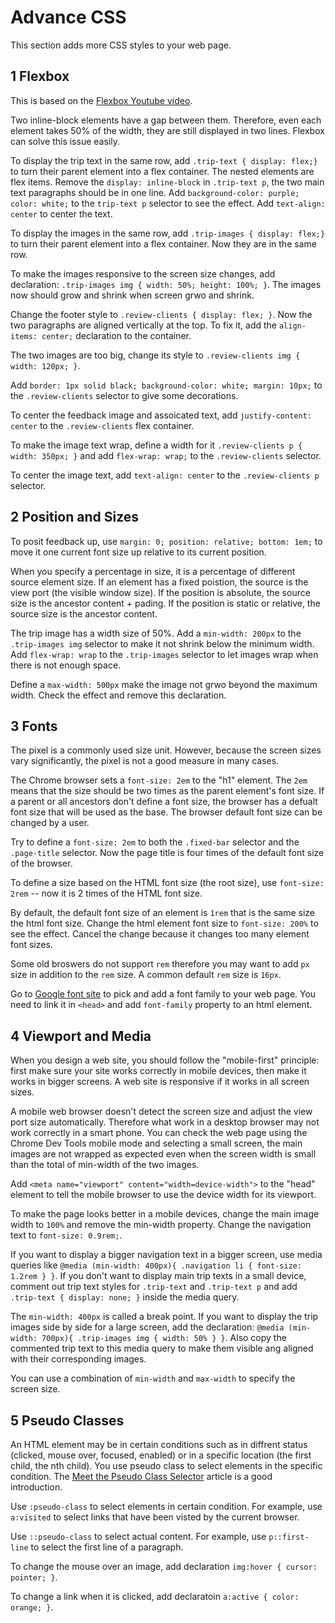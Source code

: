 # Advance CSS

This section adds more CSS styles to your web page.

## 1 Flexbox

This is based on the [Flexbox Youtube video](https://youtu.be/vgNW-uuVUYo).

Two inline-block elements have a gap between them. Therefore, even each element takes 50% of the width, they are still displayed in two lines. Flexbox can solve this issue easily.

To display the trip text in the same row, add `.trip-text { display: flex;}` to turn their parent element into a flex container. The nested elements are flex items. Remove the `display: inline-block` in `.trip-text p`, the two main text paragraphs should be in one line. Add `background-color: purple; color: white;` to the `trip-text p` selector to see the effect. Add `text-align: center` to center the text.

To display the images in the same row, add `.trip-images { display: flex;}` to turn their parent element into a flex container. Now they are in the same row.

To make the images responsive to the screen size changes, add declaration: `.trip-images img { width: 50%; height: 100%; }`. The images now should grow and shrink when screen grwo and shrink.

Change the footer style to `.review-clients { display: flex; }`. Now the two paragraphs are aligned vertically at the top. To fix it, add the `align-items: center;` declaration to the container.

The two images are too big, change its style to `.review-clients img { width: 120px; }`.

Add `border: 1px solid black; background-color: white; margin: 10px;` to the `.review-clients` selector to give some decorations.

To center the feedback image and assoicated text, add `justify-content: center` to the `.review-clients` flex container.

To make the image text wrap, define a width for it `.review-clients p { width: 350px; }` and add `flex-wrap: wrap;` to the `.review-clients` selector.

To center the image text, add `text-align: center` to the `.review-clients p` selector.

## 2 Position and Sizes

To posit feedback up, use `margin: 0; position: relative; bottom: 1em;` to move it one current font size up relative to its current position.

When you specify a percentage in size, it is a percentage of different source element size. If an element has a fixed poistion, the source is the view port (the visible window size). If the position is absolute, the source size is the ancestor content + pading. If the position is static or relative, the source size is the ancestor content.

The trip image has a width size of 50%. Add a `min-width: 200px` to the `.trip-images img` selector to make it not shrink below the minimum width. Add `flex-wrap: wrap` to the `.trip-images` selector to let images wrap when there is not enough space.

Define a `max-width: 500px` make the image not grwo beyond the maximum width. Check the effect and remove this declaration.

## 3 Fonts

The pixel is a commonly used size unit. However, because the screen sizes vary significantly, the pixel is not a good measure in many cases.

The Chrome browser sets a `font-size: 2em` to the "h1" element. The `2em` means that the size should be two times as the parent element's font size. If a parent or all ancestors don't define a font size, the browser has a defualt font size that will be used as the base. The browser default font size can be changed by a user.

Try to define a `font-size: 2em` to both the `.fixed-bar` selector and the `.page-title` selector. Now the page title is four times of the default font size of the browser.

To define a size based on the HTML font size (the root size), use `font-size: 2rem` -- now it is 2 times of the HTML font size.

By default, the default font size of an element is `1rem` that is the same size the html font size. Change the html element font size to `font-size: 200%` to see the effect. Cancel the change because it changes too many element font sizes.

Some old broswers do not support `rem` therefore you may want to add `px` size in addition to the `rem` size. A common default `rem` size is `16px`.

Go to [Google font site](https://fonts.google.com) to pick and add a font family to your web page. You need to link it in `<head>` and add `font-family` property to an html element.

## 4 Viewport and Media

When you design a web site, you should follow the "mobile-first" principle: first make sure your site works correctly in mobile devices, then make it works in bigger screens. A web site is responsive if it works in all screen sizes.

A mobile web browser doesn't detect the screen size and adjust the view port size automatically. Therefore what work in a desktop browser may not work correctly in a smart phone. You can check the web page using the Chrome Dev Tools mobile mode and selecting a small screen, the main images are not wrapped as expected even when the screen width is small than the total of min-width of the two images.

Add `<meta name="viewport" content="width=device-width">` to the "head" element to tell the mobile browser to use the device width for its viewport.

To make the page looks better in a mobile devices, change the main image width to `100%` and remove the min-width property. Change the navigation text to `font-size: 0.9rem;`.

If you want to display a bigger navigation text in a bigger screen, use media queries like `@media (min-width: 400px){ .navigation li { font-size: 1.2rem } }`. If you don't want to display main trip texts in a small device, comment out trip text styles for `.trip-text` and `.trip-text p` and add `.trip-text { display: none; }` inside the media query.

The `min-width: 400px` is called a break point. If you want to display the trip images side by side for a large screen, add the declaration: `@media (min-width: 700px){ .trip-images img { width: 50% } }`. Also copy the commented trip text to this media query to make them visible ang aligned with their corresponding images.

You can use a combination of `min-width` and `max-width` to specify the screen size.

## 5 Pseudo Classes

An HTML element may be in certain conditions such as in diffrent status (clicked, mouse over, focused, enabled) or in a specific location (the first child, the nth child). You use pseudo class to select elements in the specific condition. The [Meet the Pseudo Class Selector](https://css-tricks.com/pseudo-class-selectors/) article is a good introduction.

Use `:pseudo-class` to select elements in certain condition. For example, use `a:visited` to select links that have been visted by the current browser.

Use `::pseudo-class` to select actual content. For example, use `p::first-line` to select the first line of a paragraph.

To change the mouse over an image, add declaration `img:hover { cursor: pointer; }`.

To change a link when it is clicked, add declaratoin `a:active { color: orange; }`.
